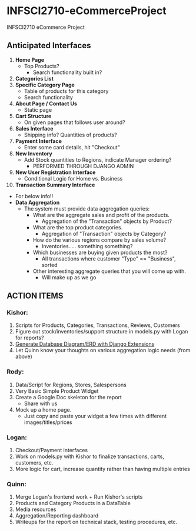 # INFSCI2710-eCommerceProject
INFSCI2710 eCommerce Project

## Anticipated Interfaces

1. **Home Page**
   - Top Products?
     - Search functionality built in?
2. **Categories List**
3. **Specific Category Page**
   - Table of products for this category
   - Search functionality
4. **About Page / Contact Us**
   - Static page
5. **Cart Structure**
   - On given pages that follows user around?
6. **Sales Interface**
   - Shipping info? Quantities of products?
7. **Payment Interface**
   - Enter some card details, hit "Checkout"
8. **New Inventory**
   - Add Stock quantities to Regions, indicate Manager ordering?
     - PERFORMED THROUGH DJANGO ADMIN
9. **New User Registration Interface**
   - Conditional Logic for Home vs. Business
10. **Transaction Summary Interface**
   - For below info!!
   - **Data Aggregation**
     - The system must provide data aggregation queries:
       - What are the aggregate sales and profit of the products.
         - Aggregation of the "Transaction" objects by Product?
       - What are the top product categories.
         - Aggregation of "Transaction" objects by Category?
       - How do the various regions compare by sales volume?
         - Inventories..... something something?
       - Which businesses are buying given products the most?
         - All transactions where customer "Type" == "Business", sorted
       - Other interesting aggregate queries that you will come up with.
         - Will make up as we go

## ACTION ITEMS
### Kishor:
1. Scripts for Products, Categories, Transactions, Reviews, Customers
2. Figure out stock/inventories/support structure in models.py with Logan for reports?
3. [Generate Database Diagram/ERD with Django Extensions](https://www.linkedin.com/pulse/generate-database-diagramerd-django-extensions-automatically-srujan-s/)
4. Let Quinn know your thoughts on various aggregation logic needs (from above)

### Rody:
1. Data/Script for Regions, Stores, Salespersons
2. Very Basic Simple Product Widget
3. Create a Google Doc skeleton for the report
   - Share with us
4. Mock up a home page.
   - Just copy and paste your widget a few times with different images/titles/prices

### Logan:
1. Checkout/Payment interfaces
2. Work on models.py with Kishor to finalize transactions, carts, customers, etc.
3. More logic for cart, increase quantity rather than having multiple entries

### Quinn:
1. Merge Logan's frontend work + Run Kishor's scripts
2. Products and Category Products in a DataTable
3. Media resources
4. Aggregation/Reporting dashboard
5. Writeups for the report on technical stack, testing procedures, etc.
